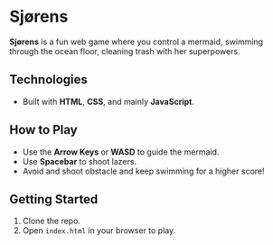 # Sjørens

**Sjørens** is a fun web game where you control a mermaid, swimming through the ocean floor, cleaning trash with her superpowers.

## Technologies
- Built with **HTML**, **CSS**, and mainly **JavaScript**.

## How to Play
- Use the **Arrow Keys** or **WASD** to guide the mermaid.
- Use **Spacebar** to shoot lazers.
- Avoid and shoot obstacle and keep swimming for a higher score!

## Getting Started
1. Clone the repo.
2. Open `index.html` in your browser to play.
